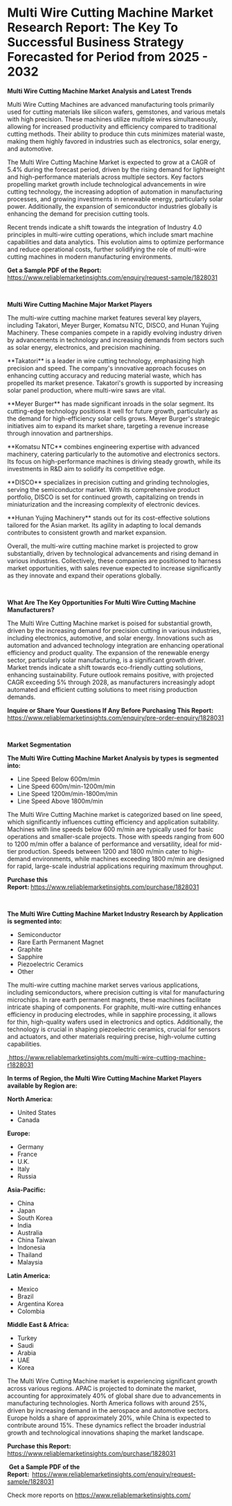 <p><h1>Multi Wire Cutting Machine Market Research Report: The Key To Successful Business Strategy Forecasted for Period from 2025 - 2032</h1></p><p><strong>Multi Wire Cutting Machine Market Analysis and Latest Trends</strong></p>
<p><p>Multi Wire Cutting Machines are advanced manufacturing tools primarily used for cutting materials like silicon wafers, gemstones, and various metals with high precision. These machines utilize multiple wires simultaneously, allowing for increased productivity and efficiency compared to traditional cutting methods. Their ability to produce thin cuts minimizes material waste, making them highly favored in industries such as electronics, solar energy, and automotive.</p><p>The Multi Wire Cutting Machine Market is expected to grow at a CAGR of 5.4% during the forecast period, driven by the rising demand for lightweight and high-performance materials across multiple sectors. Key factors propelling market growth include technological advancements in wire cutting technology, the increasing adoption of automation in manufacturing processes, and growing investments in renewable energy, particularly solar power. Additionally, the expansion of semiconductor industries globally is enhancing the demand for precision cutting tools.</p><p>Recent trends indicate a shift towards the integration of Industry 4.0 principles in multi-wire cutting operations, which include smart machine capabilities and data analytics. This evolution aims to optimize performance and reduce operational costs, further solidifying the role of multi-wire cutting machines in modern manufacturing environments.</p></p>
<p><strong>Get a Sample PDF of the Report:&nbsp;</strong> <a href="https://www.reliablemarketinsights.com/enquiry/request-sample/1828031?utm_campaign=2564&utm_medium=2&utm_source=Github&utm_content=ia&utm_term=09042025&utm_id=multi-wire-cutting-machine">https://www.reliablemarketinsights.com/enquiry/request-sample/1828031</a></p>
<p>&nbsp;</p>
<p><strong>Multi Wire Cutting Machine Major Market Players</strong></p>
<p><p>The multi-wire cutting machine market features several key players, including Takatori, Meyer Burger, Komatsu NTC, DISCO, and Hunan Yujing Machinery. These companies compete in a rapidly evolving industry driven by advancements in technology and increasing demands from sectors such as solar energy, electronics, and precision machining.</p><p>**Takatori** is a leader in wire cutting technology, emphasizing high precision and speed. The company's innovative approach focuses on enhancing cutting accuracy and reducing material waste, which has propelled its market presence. Takatori's growth is supported by increasing solar panel production, where multi-wire saws are vital.</p><p>**Meyer Burger** has made significant inroads in the solar segment. Its cutting-edge technology positions it well for future growth, particularly as the demand for high-efficiency solar cells grows. Meyer Burger's strategic initiatives aim to expand its market share, targeting a revenue increase through innovation and partnerships.</p><p>**Komatsu NTC** combines engineering expertise with advanced machinery, catering particularly to the automotive and electronics sectors. Its focus on high-performance machines is driving steady growth, while its investments in R&D aim to solidify its competitive edge.</p><p>**DISCO** specializes in precision cutting and grinding technologies, serving the semiconductor market. With its comprehensive product portfolio, DISCO is set for continued growth, capitalizing on trends in miniaturization and the increasing complexity of electronic devices.</p><p>**Hunan Yujing Machinery** stands out for its cost-effective solutions tailored for the Asian market. Its agility in adapting to local demands contributes to consistent growth and market expansion.</p><p>Overall, the multi-wire cutting machine market is projected to grow substantially, driven by technological advancements and rising demand in various industries. Collectively, these companies are positioned to harness market opportunities, with sales revenue expected to increase significantly as they innovate and expand their operations globally.</p></p>
<p>&nbsp;</p>
<p><strong>What Are The Key Opportunities For Multi Wire Cutting Machine Manufacturers?</strong></p>
<p><p>The Multi Wire Cutting Machine market is poised for substantial growth, driven by the increasing demand for precision cutting in various industries, including electronics, automotive, and solar energy. Innovations such as automation and advanced technology integration are enhancing operational efficiency and product quality. The expansion of the renewable energy sector, particularly solar manufacturing, is a significant growth driver. Market trends indicate a shift towards eco-friendly cutting solutions, enhancing sustainability. Future outlook remains positive, with projected CAGR exceeding 5% through 2028, as manufacturers increasingly adopt automated and efficient cutting solutions to meet rising production demands.</p></p>
<p><strong>Inquire or Share Your Questions If Any Before Purchasing This Report:</strong> <a href="https://www.reliablemarketinsights.com/enquiry/pre-order-enquiry/1828031?utm_campaign=2564&utm_medium=2&utm_source=Github&utm_content=ia&utm_term=09042025&utm_id=multi-wire-cutting-machine">https://www.reliablemarketinsights.com/enquiry/pre-order-enquiry/1828031</a></p>
<p>&nbsp;</p>
<p><strong>Market Segmentation</strong></p>
<p><strong>The Multi Wire Cutting Machine Market Analysis by types is segmented into:</strong></p>
<p><ul><li>Line Speed Below 600m/min</li><li>Line Speed 600m/min-1200m/min</li><li>Line Speed 1200m/min-1800m/min</li><li>Line Speed Above 1800m/min</li></ul></p>
<p><p>The Multi Wire Cutting Machine market is categorized based on line speed, which significantly influences cutting efficiency and application suitability. Machines with line speeds below 600 m/min are typically used for basic operations and smaller-scale projects. Those with speeds ranging from 600 to 1200 m/min offer a balance of performance and versatility, ideal for mid-tier production. Speeds between 1200 and 1800 m/min cater to high-demand environments, while machines exceeding 1800 m/min are designed for rapid, large-scale industrial applications requiring maximum throughput.</p></p>
<p><strong>Purchase this Report:&nbsp;</strong><a href="https://www.reliablemarketinsights.com/purchase/1828031?utm_campaign=2564&utm_medium=2&utm_source=Github&utm_content=ia&utm_term=09042025&utm_id=multi-wire-cutting-machine">https://www.reliablemarketinsights.com/purchase/1828031</a></p>
<p>&nbsp;</p>
<p><strong>The Multi Wire Cutting Machine Market Industry Research by Application is segmented into:</strong></p>
<p><ul><li>Semiconductor</li><li>Rare Earth Permanent Magnet</li><li>Graphite</li><li>Sapphire</li><li>Piezoelectric Ceramics</li><li>Other</li></ul></p>
<p><p>The multi-wire cutting machine market serves various applications, including semiconductors, where precision cutting is vital for manufacturing microchips. In rare earth permanent magnets, these machines facilitate intricate shaping of components. For graphite, multi-wire cutting enhances efficiency in producing electrodes, while in sapphire processing, it allows for thin, high-quality wafers used in electronics and optics. Additionally, the technology is crucial in shaping piezoelectric ceramics, crucial for sensors and actuators, and other materials requiring precise, high-volume cutting capabilities.</p></p>
<p><a href="https://www.reliablemarketinsights.com/multi-wire-cutting-machine-r1828031?utm_campaign=2564&utm_medium=2&utm_source=Github&utm_content=ia&utm_term=09042025&utm_id=multi-wire-cutting-machine">&nbsp;https://www.reliablemarketinsights.com/multi-wire-cutting-machine-r1828031</a></p>
<p><strong>In terms of Region, the Multi Wire Cutting Machine Market Players available by Region are:</strong></p>
<p>
    <p> <strong> North America: </strong>
        <ul>
            <li>United States</li>
            <li>Canada</li>
        </ul>
        </p> 
    <p> <strong> Europe: </strong>
        <ul>
            <li>Germany</li>
            <li>France</li>
            <li>U.K.</li>
            <li>Italy</li>
            <li>Russia</li>
        </ul>
        </p> 
    <p> <strong> Asia-Pacific: </strong>
        <ul>
            <li>China</li>
            <li>Japan</li>
            <li>South Korea</li>
            <li>India</li>
            <li>Australia</li>
            <li>China Taiwan</li>
            <li>Indonesia</li>
            <li>Thailand</li>
            <li>Malaysia</li>
        </ul>
        </p> 
    <p> <strong> Latin America: </strong>
        <ul>
            <li>Mexico</li>
            <li>Brazil</li>
            <li>Argentina Korea</li>
            <li>Colombia</li>
        </ul>
        </p> 
    <p> <strong> Middle East & Africa: </strong>
        <ul>
            <li>Turkey</li>
            <li>Saudi</li>
            <li>Arabia</li>
            <li>UAE</li>
            <li>Korea</li>
        </ul>
    </p>
    </p>
<p><p>The Multi Wire Cutting Machine market is experiencing significant growth across various regions. APAC is projected to dominate the market, accounting for approximately 40% of global share due to advancements in manufacturing technologies. North America follows with around 25%, driven by increasing demand in the aerospace and automotive sectors. Europe holds a share of approximately 20%, while China is expected to contribute around 15%. These dynamics reflect the broader industrial growth and technological innovations shaping the market landscape.</p></p>
<p><strong>Purchase this Report: </strong><a href="https://www.reliablemarketinsights.com/purchase/1828031?utm_campaign=2564&utm_medium=2&utm_source=Github&utm_content=ia&utm_term=09042025&utm_id=multi-wire-cutting-machine">https://www.reliablemarketinsights.com/purchase/1828031</a></p>
<p>&nbsp;<strong>Get a Sample PDF of the Report:&nbsp;&nbsp;</strong><a href="https://www.reliablemarketinsights.com/enquiry/request-sample/1828031?utm_campaign=2564&utm_medium=2&utm_source=Github&utm_content=ia&utm_term=09042025&utm_id=multi-wire-cutting-machine">https://www.reliablemarketinsights.com/enquiry/request-sample/1828031</a></p>
<p><strong></strong></p>
<p>Check more reports on <a href="https://www.reliablemarketinsights.com/?utm_campaign=2564&utm_medium=2&utm_source=Github&utm_content=ia&utm_term=09042025&utm_id=multi-wire-cutting-machine">https://www.reliablemarketinsights.com/</a></p>